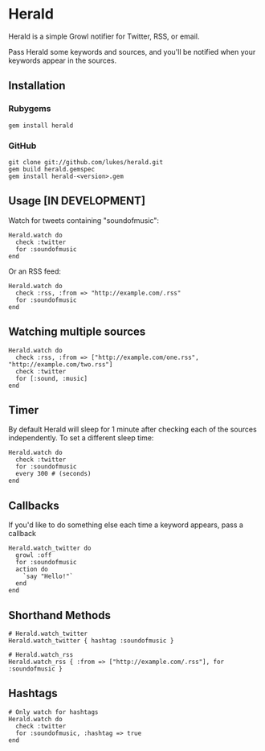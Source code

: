 Herald
====

Herald is a simple Growl notifier for Twitter, RSS, or email. 

Pass Herald some keywords and sources, and you'll be notified when your keywords appear in the sources.

Installation
------------

### Rubygems

    gem install herald

### GitHub

    git clone git://github.com/lukes/herald.git
    gem build herald.gemspec
    gem install herald-<version>.gem

Usage [IN DEVELOPMENT]
----------------------

Watch for tweets containing "soundofmusic":

    Herald.watch do
      check :twitter
      for :soundofmusic
    end
    
Or an RSS feed:

    Herald.watch do
      check :rss, :from => "http://example.com/.rss"
      for :soundofmusic
    end
  
Watching multiple sources
-------------------------

    Herald.watch do
      check :rss, :from => ["http://example.com/one.rss", "http://example.com/two.rss"]
      check :twitter
      for [:sound, :music]
    end

Timer
-----

By default Herald will sleep for 1 minute after checking each of the sources independently. 
To set a different sleep time:

    Herald.watch do
      check :twitter
      for :soundofmusic
      every 300 # (seconds)
    end

Callbacks
---------

If you'd like to do something else each time a keyword appears, pass a callback

    Herald.watch_twitter do
      growl :off
      for :soundofmusic
      action do
        `say "Hello!"`
      end
    end
    
Shorthand Methods
-----------------

    # Herald.watch_twitter
    Herald.watch_twitter { hashtag :soundofmusic }

    # Herald.watch_rss
    Herald.watch_rss { :from => ["http://example.com/.rss"], for :soundofmusic }

Hashtags
--------

    # Only watch for hashtags
    Herald.watch do
      check :twitter
      for :soundofmusic, :hashtag => true
    end

  